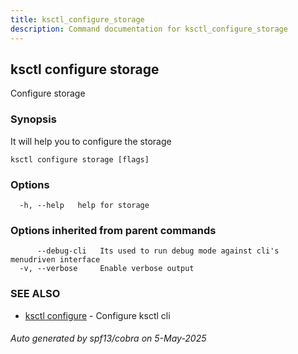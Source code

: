 ```yaml
---
title: ksctl_configure_storage
description: Command documentation for ksctl_configure_storage
---
```


## ksctl configure storage

Configure storage

### Synopsis

It will help you to configure the storage

```
ksctl configure storage [flags]
```

### Options

```
  -h, --help   help for storage
```

### Options inherited from parent commands

```
      --debug-cli   Its used to run debug mode against cli's menudriven interface
  -v, --verbose     Enable verbose output
```

### SEE ALSO

* [ksctl configure](ksctl_configure.md)	 - Configure ksctl cli

###### Auto generated by spf13/cobra on 5-May-2025
